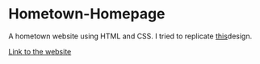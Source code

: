 # Hometown-Homepage

A hometown website using HTML and CSS. I tried to replicate [this](https://www.figma.com/file/2QuGfAOcHaZJ6aHXfuamnK/Hometown-Homepage?node-id=121%3A2&t=qcE18e20Jphgpw4E-0)design.

[Link to the website](https://hometown-homepage-864503.netlify.app/)
